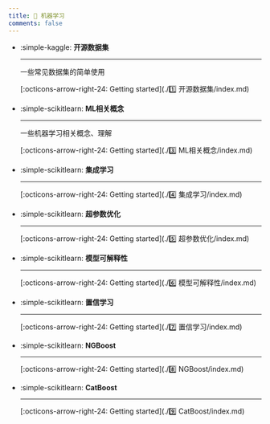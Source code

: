 ```yaml
---
title: 🎁 机器学习
comments: false
---
```


<div class="grid cards index-info" markdown>

-   :simple-kaggle: __开源数据集__

	---

	一些常见数据集的简单使用

	[:octicons-arrow-right-24: Getting started](./1️⃣ 开源数据集/index.md)

-   :simple-scikitlearn: __ML相关概念__

	---

	一些机器学习相关概念、理解

	[:octicons-arrow-right-24: Getting started](./3️⃣ ML相关概念/index.md)

-   :simple-scikitlearn: __集成学习__

	---

	

	[:octicons-arrow-right-24: Getting started](./4️⃣ 集成学习/index.md)

-   :simple-scikitlearn: __超参数优化__

	---

	

	[:octicons-arrow-right-24: Getting started](./5️⃣ 超参数优化/index.md)

-   :simple-scikitlearn: __模型可解释性__

	---

	

	[:octicons-arrow-right-24: Getting started](./6️⃣ 模型可解释性/index.md)

-   :simple-scikitlearn: __置信学习__

	---

	

	[:octicons-arrow-right-24: Getting started](./7️⃣ 置信学习/index.md)

-   :simple-scikitlearn: __NGBoost__

	---

	

	[:octicons-arrow-right-24: Getting started](./8️⃣ NGBoost/index.md)

-   :simple-scikitlearn: __CatBoost__

	---

	

	[:octicons-arrow-right-24: Getting started](./9️⃣ CatBoost/index.md)

</div>